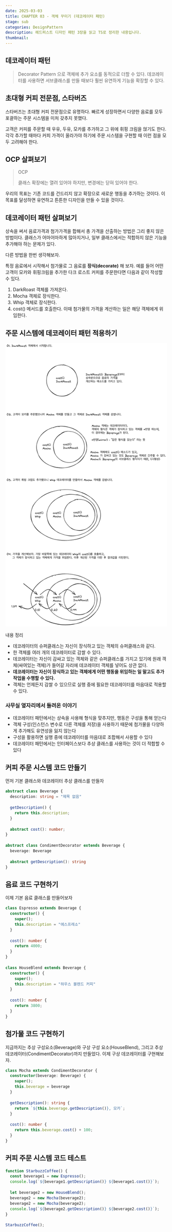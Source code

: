 ```yaml
---
date: 2025-03-03
title: CHAPTER 03 - 객체 꾸미기 (데코레이터 패턴)
stage: sub
categories: DesignPattern
description: 헤드퍼스트 디자인 패턴 3장을 읽고 TS로 정리한 내용입니다.
thumbnail:
---
```

## 데코레이터 패턴

>Decorator Pattern 으로 객체에 추가 요소를 동적으로 더할 수 있다.
>데코레이터를 사용하면 서브클래스를 만들 때보다 훨씬 유연하게 기능을 확장할 수 있다.

## 초대형 커피 전문점, 스타버즈

스타버즈는 초대형 커피 전문점으로 유명하다. 빠르게 성장하면서 다양한 음료를 모두 포괄하는 주문 시스템을 미처 갖추지 못했다.

고객은 커피를 주문할 때 우유, 두유, 모카를 추가하고 그 위에 휘핑 크림을 얹기도 한다. 각각 추가할 때마다 커피 가격이 올라가야 하기에 주문 시스템을 구현할 때 이런 점을 모두 고려해야 한다.

## OCP 살펴보기

> OCP
>
> 클래스 확장에는 열려 있어야 하지만, 변경에는 닫혀 있어야 한다.

우리의 목표는 기존 코드를 건드리지 않고 확장으로 새로운 행동을 추가하는 것이다. 이 목표를 달성하면 유연하고 튼튼한 디자인을 만들 수 있을 것이다.

## 데코레이터 패턴 살펴보기

상속을 써서 음료가격과 첨가가격을 합해서 총 가격을 산출하는 방법은 그리 좋지 않은 방법이다. 클래스가 어마어마하게 많아지거나, 일부 클래스에서는 적합하지 않은 기능을 추가해야 하는 문제가 있다.

다른 방법을 한번 생각해보자.

특정 음료에서 시작해서 첨가물로 그 음료를 **장식(decorate)** 해 보자. 예를 들어 어떤 고객이 모카와 휘핑크림을 추가한 다크 로스트 커피를 주문한다면 다음과 같이 작성할 수 있다.

1. DarkRoast 객체를 가져온다.
2. Mocha 객체로 장식한다.
3. Whip 객체로 장식한다.
4. cost() 메서드를 호출한다. 이때 첨가물의 가격을 계산하는 일은 해당 객체에게 위임한다.

## 주문 시스템에 데코레이터 패턴 적용하기

![decorator-pattern-01.png](../media/decorator-pattern-01.png)

내용 정리

- 데코레이터의 슈퍼클래스는 자신이 장식하고 있는 객체의 슈퍼클래스와 같다.
- 한 객체를 여러 개의 데코레이터로 감쌀 수 있다.
- 데코레이터는 자신이 감싸고 있는 객체와 같은 슈퍼클래스를 가지고 있기에 원래 객체(싸여있는 객체)가 들어갈 자리에 데코레이터 객체를 넣어도 상관 없다.
- **데코레이터는 자신이 장식하고 있는 객체에게 어떤 행동을 위임하는 일 말고도 추가작업을 수행할 수 있다.**
- 객체는 언제든지 감쌀 수 있으므로 실행 중에 필요한 데코레이터를 마음대로 적용할 수 있다.

### 사무실 옆자리에서 들려온 이야기

- 데코레이터 패턴에서는 상속을 사용해 형식을 맞추지만, 행동은 구성을 통해 얻는다
- 객체 구성(인스턴스 변수로 다른 객체를 저장)을 사용하기 때문에 첨가물을 다양하게 추가해도 유연성을 잃지 않는다
- 구성을 활용하면 실행 중에 데코레이터를 마음대로 조합해서 사용할 수 있다
- 데코레이터 패턴에서는 인터페이스보다 추상 클래스를 사용하는 것이 더 적합할 수 있다

## 커피 주문 시스템 코드 만들기

먼저 기본 클래스와 데코레이터 추상 클래스를 만들자

```typescript
abstract class Beverage {  
  description: string = "제목 없음"  
  
  getDescription() {  
    return this.description;  
  }  
  
  abstract cost(): number;  
}  
  
abstract class CondimentDecorator extends Beverage {  
  beverage: Beverage  
  
  abstract getDescription(): string  
}
```

## 음료 코드 구현하기

이제 기본 음료 클래스를 만들어보자

```typescript
class Espresso extends Beverage {  
  constructor() {  
    super();  
    this.description = "에스프레소"  
  }  
  
  cost(): number {  
    return 4000;  
  }  
}  
  
class HouseBlend extends Beverage {  
  constructor() {  
    super();  
    this.description = "하우스 블렌드 커피"  
  }  
  
  cost(): number {  
    return 3800;  
  }  
}
```

## 첨가물 코드 구현하기

지금까지는 추상 구성요소(Beverage)와 구상 구성 요소(HouseBlend), 그리고 추상 데코레이터(CondimentDecorator)까지 만들었다. 이제 구상 데코레이터를 구현해보자.

```typescript
class Mocha extends CondimentDecorator {  
  constructor(beverage: Beverage) {  
    super();  
    this.beverage = beverage  
  }  
  
  getDescription(): string {  
    return `${this.beverage.getDescription()}, 모카`;  
  }  
  
  cost(): number {  
    return this.beverage.cost() + 100;  
  }  
}
```

## 커피 주문 시스템 코드 테스트

```typescript
function StarbuzzCoffee() {  
  const beverage1 = new Espresso();  
  console.log(`${beverage1.getDescription()} ${beverage1.cost()}`);
  
  let beverage2 = new HouseBlend();  
  beverage2 = new Mocha(beverage2);  
  beverage2 = new Mocha(beverage2);  
  console.log(`${beverage2.getDescription()} ${beverage2.cost()}`);  
}

StarbuzzCoffee();
```

